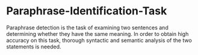 # Paraphrase-Identification-Task
Paraphrase detection is the task of examining two sentences and determining whether they have the same meaning. In order to obtain high accuracy on this task, thorough syntactic and semantic analysis of the two statements is needed.
